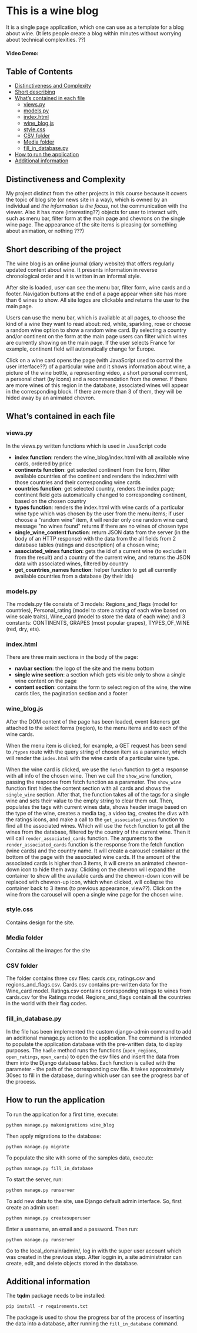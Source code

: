 # This is a wine blog 
It is a single page application, which one can use as a template for a blog about wine. (It lets people create a blog within minutes without worrying about technical complexities. ??)
#### Video Demo:  <URL HERE>
## Table of Contents

* [Distinctiveness and Complexity](#distinctiveness-and-complexity)
* [Short describing](#short-describing-of-the-project)
* [What’s contained in each file](#what’s-contained-in-each-file)
    * [views.py](#views.py)
    * [models.py](#models.py)
    * [index.html](#index.html)
    * [wine_blog.js](#wine_blog.js)
    * [style.css](#style.css)
    * [CSV folder](#csv-files)
    * [Media folder](#media-folder)
    * [fill_in_database.py](#fill_in_database.py)
* [How to run the application](#how-to-run-the-application)
* [Additional information](#additional-information)

## Distinctiveness and Complexity
My project distinct from the other projects in this course because it covers the topic of blog site (or news site in a way), which is owned by an individual and *the information is the focus*, not the communication with the viewer. Also it has more (interesting??) objects for user to interact with, such as menu bar, filter form at the main page and chevrons on the single wine page. 
The appearance of the site items is pleasing (or something about animation, or nothing ???)
## Short describing of the project
The wine blog is an online journal (diary website) that offers regularly updated content about wine. It presents information in reverse chronological order and it is written in an informal style.

After site is loaded, user can see the menu bar, filter form, wine cards and a footer.
Navigation buttons at the end of a page appear when site has more than 6 wines to show. All site logos are clickable and returns the user to the main page.

Users can use the menu bar, which is available at all pages, to choose the kind of a wine they want to read about: red, white, sparkling, rose or choose a random wine option to show a random wine card.
By selecting a country and/or continent on the form at the main page users can filter which wines are currently showing on the main page. If the user selects France for example, continent field will automatically change for Europe.

Click on a wine card opens the page (with JavaScript used to control the user interface??) of a particular wine and it shows information about wine, a picture of the wine bottle, a representing video, a short personal comment, a personal chart (by icons) and a recommendation from the owner. If there are more wines of this region in the database, associated wines will appear in the corresponding block. If there are more than 3 of them, they will be hided away by an animated chevron.


## What’s contained in each file
 ### views.py
 In the views.py written functions which is used in JavaScript code
 - **index function**: renders the wine_blog/index.html with all available wine cards, ordered by price
 - **continents function**: get selected continent from the form, filter available countries of the continent and renders the index.html with those countries and their corresponding wine cards
 - **countries function**: get selected country, renders the index page; continent field gets automatically changed to corresponding continent, based on the chosen country
 - **types function**: renders the index.html with wine cards of a particular wine type which was chosen by the user from the menu items; if user choose a "random wine" item, it will render only one random wine card; message "no wines found" returns if there are no wines of chosen type
 - **single_wine_content function**: return JSON data from the server (in the body of an HTTP response) with the data from the all fields from 2 database tables (ratings and description) of a chosen wine; 
 - **associated_wines function**: gets the id of a current wine (to exclude it from the result) and a country of the current wine, and returns the JSON data with associated wines, filtered by country
 - **get_countries_names function**: helper function to get all currently available countries from a database (by their ids)

### models.py
The models.py file consists of 3 models: Regions_and_flags (model for countries), Personal_rating (model to store a rating of each wine based on wine scale traits), Wine_card (model to store the data of each wine) and 3 constants: CONTINENTS, GRAPES (most popular grapes), TYPES_OF_WINE (red, dry, ets).

### index.html
There are three main sections in the body of the page:
- **navbar section**: the logo of the site and the menu bottom 
- **single wine section**: a section which gets visible only to show a single wine content on the page
- **content section**: contains the form to select region of the wine, the wine cards tiles, the pagination section and a footer

### wine_blog.js 
After the DOM content of the page has been loaded, event listeners got attached to the select forms (region), to the menu items and to each of the wine cards.

When the menu item is clicked, for example, a GET request has been send to `/types` route with the query string of chosen item as a parameter, which will render the `index.html` with the wine cards of a particular wine type. 

When the wine card is clicked, we use the `fetch` function to get a response with all info of the chosen wine. Then we call the `show_wine` function, passing the response from fetch function as a parameter. The `show_wine` function first hides the content section with all cards and shows the `single_wine` section. After that, the function takes all of the tags for a single wine and sets their value to the empty string to clear them out. Then, populates the tags with current wines data, shows header image based on the type of the wine, creates a media tag, a video tag, creates the divs with the ratings icons, and make a call to the `get_associated_wines` function to find all the associated wines. Which will use the `fetch` function to get all the wines from the database, filtered by the country of the current wine. Then it will call `render_associated_cards` function. 
The arguments to the `render_associated_cards` function is the response from the fetch function (wine cards) and the country name. It will create a carousel container at the bottom of the page with the associated wine cards. If the amount of the associated cards is higher than 3 items, it will create an animated chevron-down icon to hide them away. Clicking on the chevron will expand the container to show all the available cards and the chevron-down icon will be replaced with chevron-up icon, which when clicked, will collapse the container back to 3 items (to previous appearance, view??). Click on the wine from the carousel will open a single wine page for the chosen wine.

### style.css 
Contains design for the site.

### Media folder
Contains all the images for the site

### CSV folder
The folder contains three csv files: cards.csv, ratings.csv and regions_and_flags.csv. 
Cards.csv contains pre-written data for the Wine_card model.
Ratings.csv contains corresponding ratings to wines from cards.csv for the Ratings model.
Regions_and_flags contain all the countries in the world with their flag codes.

### fill_in_database.py 
In the file has been implemented the custom django-admin command to add an additional manage.py action to the application. 
The command is intended to populate the application database with the pre-written data, to display purposes.
The `hadle` method runs the functions (`open_regions`, `open_ratings`, `open_cards`) to open the csv files and insert the data from them into the Django database tables. Each function is called with the parameter - the path of the corresponding csv file.
It takes approximately 30sec to fill in the database, during which user can see the progress bar of the process.


## How to run the application
To run the application for a first time, execute:
```
python manage.py makemigrations wine_blog
``` 

Then apply migrations to the database:
```
python manage.py migrate
```

To populate the site with some of the samples data, execute: 
```
python manage.py fill_in_database
```

To start the server, run:
```
python manage.py runserver
```

To add new data to the site, use Django default admin interface. So, first create an admin user:
```
python manage.py createsuperuser
```
Enter a username, an email and a password. Then run:
```
python manage.py runserver
```
Go to the local_domain/admin/, log in with the super user account which was created in the previous step.
After loggin in, a site administrator can create, edit, and delete objects stored in the database.

## Additional information
The **tqdm** package needs to be installed:
```
pip install -r requirements.txt
```
The package is used to show the progress bar of the process of inserting the data into a database, after running the `fill_in_database` command.
